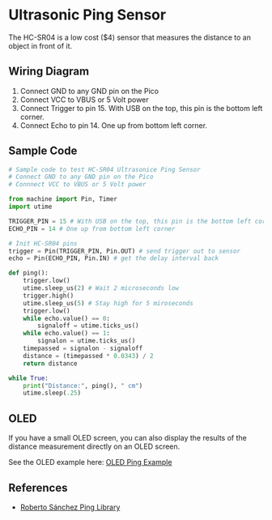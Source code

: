 # Ultrasonic Ping Sensor
The HC-SR04 is a low cost ($4) sensor that measures the distance to an object in front of it.

## Wiring Diagram

1. Connect GND to any GND pin on the Pico
2. Connect VCC to VBUS or 5 Volt power
3. Connect Trigger to pin 15.  With USB on the top, this pin is the bottom left corner.
4. Connect Echo to pin 14.  One up from bottom left corner.

## Sample Code

```py
# Sample code to test HC-SR04 Ultrasonice Ping Sensor
# Connect GND to any GND pin on the Pico
# Connnect VCC to VBUS or 5 Volt power

from machine import Pin, Timer
import utime

TRIGGER_PIN = 15 # With USB on the top, this pin is the bottom left corner
ECHO_PIN = 14 # One up from bottom left corner

# Init HC-SR04 pins
trigger = Pin(TRIGGER_PIN, Pin.OUT) # send trigger out to sensor
echo = Pin(ECHO_PIN, Pin.IN) # get the delay interval back

def ping():
    trigger.low()
    utime.sleep_us(2) # Wait 2 microseconds low
    trigger.high()
    utime.sleep_us(5) # Stay high for 5 miroseconds
    trigger.low()
    while echo.value() == 0:
        signaloff = utime.ticks_us()
    while echo.value() == 1:
        signalon = utime.ticks_us()
    timepassed = signalon - signaloff
    distance = (timepassed * 0.0343) / 2
    return distance

while True:
    print("Distance:", ping(), " cm")
    utime.sleep(.25)
```

## OLED

If you have a small OLED screen, you can also display the results
of the distance measurement directly on an OLED screen.

See the OLED example here: [OLED Ping Example](../displays/graph/11-oled-ping.md)

## References

* [Roberto Sánchez Ping Library](https://github.com/rsc1975/micropython-hcsr04/blob/master/hcsr04.py)